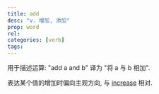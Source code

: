 ```yaml
---
title: add
desc: "v. 增加, 添加"
prop: word
rel:
categories: [verb]
tags:
---
```


用于描述运算: "add a and b" 译为 "将 a 与 b 相加".

表达某个值的增加时偏向主观方向, 与 [increase](/word/increase) 相对.